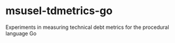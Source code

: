 # msusel-tdmetrics-go

Experiments in measuring technical debt metrics for the procedural language Go
